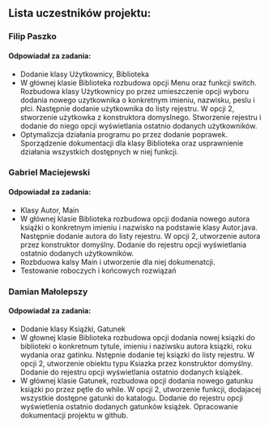 ## Lista uczestników projektu: 
### Filip Paszko
#### Odpowiadał za zadania:
   * Dodanie klasy Użytkownicy, Biblioteka
   * W głównej klasie Biblioteka rozbudowa opcji Menu oraz funkcji switch. Rozbudowa klasy Użytkownicy po przez umieszczenie opcji wyboru dodania nowego uzytkownika o konkretnym imieniu, nazwisku, peslu i płci. Następnie dodanie użytkownika do listy rejestru. W opcji 2, stworzenie użytkowka z konstruktora domyslnego. Stworzenie rejestru i dodanie do niego opcji wyświetlania ostatnio dodanych użytkowników.
   * Optymalizcja działania programu po przez dodanie poprawek. Sporządzenie dokumentacji dla klasy Biblioteka oraz usprawnienie działania wszystkich dostępnych w niej funkcji. 
   
### Gabriel Maciejewski
#### Odpowiadał za zadania:
   * Klasy Autor, Main
   * W głównej klasie Biblioteka rozbudowa opcji dodania nowego autora książki o konkretnym imieniu i nazwisko na podstawie klasy Autor.java. Następnie dodanie autora do listy rejestru. W opcji 2, utworzenie autora przez konstruktor domyślny. Dodanie do rejestru opcji wyświetlania ostatnio dodanych użytkowników.
   * Rozbduowa kalsy Main i utworzenie dla niej dokumenatcji.
   * Testowanie roboczych i końcowych rozwiązań
### Damian Małolepszy
#### Odpowiadał za zadania:
   * Dodanie klasy Książki, Gatunek
   * W głownej klasie Biblioteka rozbudowa opcji  dodania nowej ksiązki do biblioteki o konkretnum tytule, imieniu i naziwsku autora ksiązki, roku wydania oraz gatinku. Nstępnie dodanie tej ksiązki do listy rejestru. W opcji 2, utworzenie obiektu typu Ksiazka przez konstruktor domyślny. Dodanie do rejestru opcji wyświetlania ostatnio dodanych książek.
   * W głównej klasie Gatunek, rozbudowa opcji dodania nowego gatunku ksiązki po przez pętle do while. W opcji 2, utworzenie funkcji, dodajacej wszystkie dostępne gatunki do katalogu. Dodanie do rejestru opcji wyświetlenia ostatnio dodanych gatunków książek. Opracowanie dokumentacji projektu w github. 
   
   

